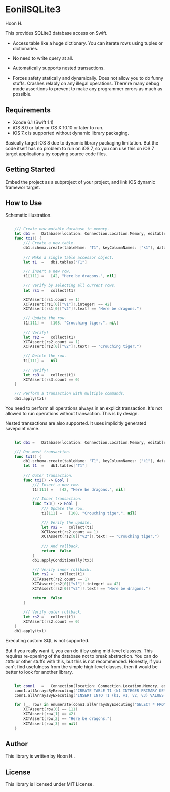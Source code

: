 EonilSQLite3
============
Hoon H.






This provides SQLite3 database access on Swift.

-	Access table like a huge dictionary. You can iterate rows using
	tuples or dictionaries.

-	No need to write query at all.

-	Automatically supports nested transactions.

-	Forces safety statically and dynamically. Does not allow you 
	to do funny stuffs. Crashes relably on any illegal operations. 
	There're many debug mode assertions to prevent to make any 
	programmer errors as much as possible.



Requirements
------------
-	Xcode 6.1 (Swift 1.1)
-	iOS 8.0 or later or OS X 10.10 or later to run.
-	iOS 7.x is supported without dynamic library packaging.

Basically target iOS 8 due to dynamic library packaging limitation.
But the code itself has no problem to run on iOS 7, so you can use
this on iOS 7 target applications by copying source code files.



Getting Started
---------------
Embed the project as a subproject of your project, and link iOS dynamic
framewor target. 









How to Use
----------
Schematic illustration.

````Swift

	///	Create new mutable database in memory.
	let	db1	=	Database(location: Connection.Location.Memory, editable: true)
	func tx1() {
		///	Create a new table.
		db1.schema.create(tableName: "T1", keyColumnNames: ["k1"], dataColumnNames: ["v1", "v2", "v3"])
		
		///	Make a single table accessor object.
		let	t1	=	db1.tables["T1"]
		
		///	Insert a new row.
		t1[111]	=	[42, "Here be dragons.", nil]
		
		///	Verify by selecting all current rows.
		let	rs1	=	collect(t1)

		XCTAssert(rs1.count == 1)
		XCTAssert(rs1[0]["v1"]!.integer! == 42)
		XCTAssert(rs1[0]["v2"]!.text! == "Here be dragons.")
		
		///	Update the row.
		t1[111]	=	[108, "Crouching tiger.", nil]
		
		///	Verify!
		let	rs2	=	collect(t1)
		XCTAssert(rs2.count == 1)
		XCTAssert(rs2[0]["v2"]!.text! == "Crouching tiger.")
		
		///	Delete the row.
		t1[111]	=	nil
		
		///	Verify!
		let	rs3	=	collect(t1)
		XCTAssert(rs3.count == 0)
	}
	
	///	Perform a transaction with multiple commands.
	db1.apply(tx1)

````

You need to perform all operations always in an explicit transaction. It's 
not allowed to run operations without transaction. This is by design.

Nested transactions are also supported. It uses implicitly generated savepoint name.

````Swift

	let	db1	=	Database(location: Connection.Location.Memory, editable: true)
	
	///	Out-most transaction.
	func tx1() {
		db1.schema.create(tableName: "T1", keyColumnNames: ["k1"], dataColumnNames: ["v1", "v2", "v3"])
		let	t1	=	db1.tables["T1"]
		
		///	Outer transaction.
		func tx2() -> Bool {
			///	Insert a new row.
			t1[111]	=	[42, "Here be dragons.", nil]
			
			///	Inner transaction.
			func tx3() -> Bool {
				///	Update the row.
				t1[111]	=	[108, "Crouching tiger.", nil]
				
				///	Verify the update.
				let	rs2	=	collect(t1)
				XCTAssert(rs2.count == 1)
				XCTAssert(rs2[0]["v2"]!.text! == "Crouching tiger.")
				
				///	And rollback.
				return	false
			}
			db1.applyConditionally(tx3)
			
			///	Verify inner rollback.
			let	rs2	=	collect(t1)
			XCTAssert(rs2.count == 1)
			XCTAssert(rs2[0]["v1"]!.integer! == 42)
			XCTAssert(rs2[0]["v2"]!.text! == "Here be dragons.")
			
			return	false
		}
		
		///	Verify outer rollback.
		let	rs2	=	collect(t1)
		XCTAssert(rs2.count == 0)
	}
	db1.apply(tx1)

````




Executing custom SQL is not supported.

But if you really want it, you can do it by using mid-level classses.
This requires re-opening of the database not to break abstraction.
You can do `JOIN` or other stuffs with this, but this is not recommended.
Honestly, if you can't find usefulness from the simple high-level classes,
then it would be better to look for another library.



````Swift

	let	conn1	=	Connection(location: Connection.Location.Memory, editable: true)
	conn1.allArraysByExecuting("CREATE TABLE T1 (k1 INTEGER PRIMARY KEY, v1, v2, v3);")
	conn1.allArraysByExecuting("INSERT INTO T1 (k1, v1, v2, v3) VALUES (111, 42, 'Here be dragons.', NULL);")
	
	for (_, row) in enumerate(conn1.allArraysByExecuting("SELECT * FROM T1")) {
		XCTAssert(row[0] == 111)
		XCTAssert(row[1] == 42)
		XCTAssert(row[2] == "Here be dragons.")
		XCTAssert(row[3] == nil)
	}

````












Author
------
This library is written by Hoon H..



License
-------
This library is licensed under MIT License.
















